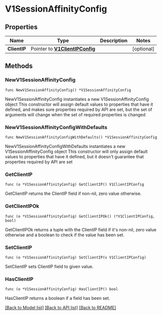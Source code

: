 # V1SessionAffinityConfig

## Properties

Name | Type | Description | Notes
------------ | ------------- | ------------- | -------------
**ClientIP** | Pointer to [**V1ClientIPConfig**](V1ClientIPConfig.md) |  | [optional] 

## Methods

### NewV1SessionAffinityConfig

`func NewV1SessionAffinityConfig() *V1SessionAffinityConfig`

NewV1SessionAffinityConfig instantiates a new V1SessionAffinityConfig object
This constructor will assign default values to properties that have it defined,
and makes sure properties required by API are set, but the set of arguments
will change when the set of required properties is changed

### NewV1SessionAffinityConfigWithDefaults

`func NewV1SessionAffinityConfigWithDefaults() *V1SessionAffinityConfig`

NewV1SessionAffinityConfigWithDefaults instantiates a new V1SessionAffinityConfig object
This constructor will only assign default values to properties that have it defined,
but it doesn't guarantee that properties required by API are set

### GetClientIP

`func (o *V1SessionAffinityConfig) GetClientIP() V1ClientIPConfig`

GetClientIP returns the ClientIP field if non-nil, zero value otherwise.

### GetClientIPOk

`func (o *V1SessionAffinityConfig) GetClientIPOk() (*V1ClientIPConfig, bool)`

GetClientIPOk returns a tuple with the ClientIP field if it's non-nil, zero value otherwise
and a boolean to check if the value has been set.

### SetClientIP

`func (o *V1SessionAffinityConfig) SetClientIP(v V1ClientIPConfig)`

SetClientIP sets ClientIP field to given value.

### HasClientIP

`func (o *V1SessionAffinityConfig) HasClientIP() bool`

HasClientIP returns a boolean if a field has been set.


[[Back to Model list]](../README.md#documentation-for-models) [[Back to API list]](../README.md#documentation-for-api-endpoints) [[Back to README]](../README.md)


